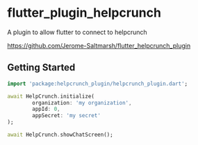 # flutter_plugin_helpcrunch

A plugin to allow flutter to connect to helpcrunch

https://github.com/Jerome-Saltmarsh/flutter_helpcrunch_plugin

## Getting Started

``` dart
import 'package:helpcrunch_plugin/helpcrunch_plugin.dart';

await HelpCrunch.initialize(
        organization: 'my organization',
        appId: 0,
        appSecret: 'my secret'
);

await HelpCrunch.showChatScreen();
```



